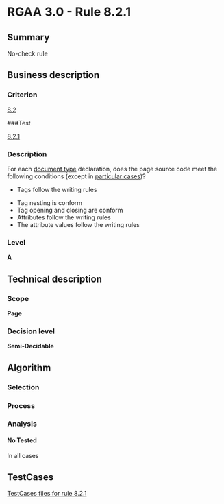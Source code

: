 # RGAA 3.0 -  Rule 8.2.1

## Summary

No-check rule

## Business description

### Criterion

[8.2](http://asqatasun.github.io/RGAA--3.0--EN/RGAA3.0_Criteria_English_version_v1.html#crit-8-2)

###Test

[8.2.1](http://asqatasun.github.io/RGAA--3.0--EN/RGAA3.0_Criteria_English_version_v1.html#test-8-2-1)

### Description
For each <a href="http://asqatasun.github.io/RGAA--3.0--EN/RGAA3.0_Glossary_English_version_v1.html#mDTD">document
  type</a> declaration, does the page source code meet
    the following conditions (except in <a title="Particular cases for criterion 8.2" href="http://asqatasun.github.io/RGAA--3.0--EN/RGAA3.0_Particular_cases_English_version_v1.html#cpCrit8-2">particular cases</a>)?
    <ul><li> Tags follow the writing rules</li>
  <li> Tag nesting is conform</li>
  <li> Tag opening and closing are conform</li>
  <li> Attributes follow the writing rules</li>
  <li> The attribute values follow the writing rules</li>
    </ul> 


### Level

**A**

## Technical description

### Scope

**Page**

### Decision level

**Semi-Decidable**

## Algorithm

### Selection

### Process

### Analysis

#### No Tested 

In all cases




##  TestCases 

[TestCases files for rule 8.2.1](https://gitlab.com/asqatasun/Asqatasun/-/tree/master/rules/rules-rgaa3.0/src/test/resources/testcases/rgaa30/Rgaa30Rule080201/) 


